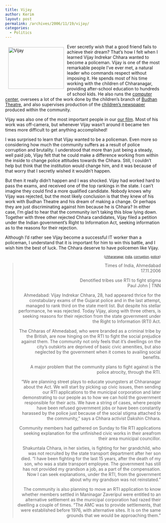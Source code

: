 ```yaml
---
title: Vijay
author: Kerim
layout: post
permalink: /archives/2006/11/19/vijay/
categories:
  - Politics
---
```

<img src="http://test.oxus.net/wp-content/uploads/2006/11/vijay.jpg" height="135" width="180" border="0" align="left" hspace="10" vspace="10" alt="Vijay" /> Ever secretly wish that a good friend fails to achieve their dream? That&#8217;s how I felt when I learned Vijay Indrekar Chhara wanted to become a policeman. Vijay is one of the most remarkable people I&#8217;ve ever met, a natural leader who commands respect without imposing it. He spends most of his time working with the children of Chharanagar, providing after-school education to hundreds of school kids. He also runs the <a href="http://roxygagdekar.blogspot.com/2006/02/hole-in-wall-in-chharangar.html" onclick="_gaq.push(['_trackEvent', 'outbound-article', 'http://roxygagdekar.blogspot.com/2006/02/hole-in-wall-in-chharangar.html', 'computer center']);" >computer center</a>, oversees a lot of the work done by the children&#8217;s branch of <a href="http://hoochandhamlet.com/page/budhan-theatre" onclick="_gaq.push(['_trackEvent', 'outbound-article', 'http://hoochandhamlet.com/page/budhan-theatre', 'Budhan Theatre']);" >Budhan Theatre</a>, and also supervises production of the <a href="http://budhantheatre.blogspot.com/2006/03/magazine-to-for-and-by-children-bal.html" onclick="_gaq.push(['_trackEvent', 'outbound-article', 'http://budhantheatre.blogspot.com/2006/03/magazine-to-for-and-by-children-bal.html', 'children&#8217;s newspaper']);" >children&#8217;s newspaper</a> produced within the community.

Vijay was also one of the most important people in our <a href="http://hoochandhamlet.com" onclick="_gaq.push(['_trackEvent', 'outbound-article', 'http://hoochandhamlet.com', 'our film']);" >our film</a>. Most of his work was off-camera, but whenever Vijay wasn&#8217;t around it became ten times more difficult to get anything accomplished!

I was surprised to learn that Vijay wanted to be a policeman. Even more so considering how much the community suffers as a result of police corruption and brutality. I understood that more than just being a steady, well paid job, Vijay felt that he could make a difference working from within the inside to change police attitudes towards the Chhara. Still, I couldn&#8217;t help but think that the institution would change him, and it was because of that worry that I secretly wished it wouldn&#8217;t happen.

But then it really didn&#8217;t happen and I was shocked. Vijay had worked hard to pass the exams, and received one of the top rankings in the state. I can&#8217;t imagine they could find a more qualified candidate. Nobody knows why Vijay was rejected, but the most likely conclusion is that they knew of his work with Budhan Theatre and his dream of making a change. Or perhaps they are just discriminating against him because he is Chhara? In either case, I&#8217;m glad to hear that the community isn&#8217;t taking this blow lying down. Together with three other rejected Chhara candidates, Vijay filed a petition under the Indian government&#8217;s Right to Information Act, seeking information as to the reasons for their rejection.

Although I&#8217;d rather see Vijay become a successful IT worker than a policeman, I understand that it is important for him to win this battle, and I wish him the best of luck. The Chhara deserve to have policemen like Vijay.  
<!-- technorati tags start -->

<div style="text-align:right;">
  <span style="font-size:x-small;">{<a href="http://www.technorati.com/tag/chharanagar" onclick="_gaq.push(['_trackEvent', 'outbound-article', 'http://www.technorati.com/tag/chharanagar', 'chharanagar']);"  rel="tag">chharanagar</a>, <a href="http://www.technorati.com/tag/india" onclick="_gaq.push(['_trackEvent', 'outbound-article', 'http://www.technorati.com/tag/india', 'india']);"  rel="tag">india</a>, <a href="http://www.technorati.com/tag/corruption" onclick="_gaq.push(['_trackEvent', 'outbound-article', 'http://www.technorati.com/tag/corruption', 'corruption']);"  rel="tag">corruption</a>, <a href="http://www.technorati.com/tag/police" onclick="_gaq.push(['_trackEvent', 'outbound-article', 'http://www.technorati.com/tag/police', 'police']);"  rel="tag">police</a>}</span>


<!-- technorati tags end -->

  
<!--more-->

> Times of India, Ahmedabad  
> 17.11.2006
> 
> Denotified tribes use RTI to fight stigma  
> Paul John | TNN
> 
> Ahmedabad: Vijay Indrekar Chhara, 28, had appeared thrice for the constabulary exams of the Gujarat police and in the last attempt, managed to rank third on the state merit list. But despite his stellar performance, he was rejected. Today Vijay, along with three others, is seeking reasons for their rejection from the state government under the Right to Information (RTI) Act.
> 
> The Chharas of Ahmedabad, who were branded as a criminal tribe by the British, are now hinging on the RTI to fight the social prejudice against them. The community not only feels that it&#8217;s dwellings on the city&#8217;s outskirts are deprived of basic civic amenities, but also neglected by the government when it comes to availing social benefits.
> 
> A major problem that the community plans to fight against is the police atrocity, through the RTI.
> 
> &#8220;We are planning street plays to educate youngsters at Chharanagar about the Act. We will start by picking up civic issues, then sending our RTI applications to the municipal corporation and later demonstrating to our people as to how we can hold the government responsible for their acts. We have a string of cases, where people have been refused government jobs or have been constantly harassed by the police just because of the social stigma attached to the community,&#8221; says a Chhara activist Dakshin Chhara.
> 
> Community members had gathered on Sunday to file RTI applications seeking explanation for the unfinished civic works in their areafrom their area municipal councillor.
> 
> Shakuntala Chhara, in her sixties, is fighting for her grandchild, who was not recruited by the state transport department after her son died. &#8220;I have been fighting for the last 15 years, after the death of my son, who was a state transport employee. The government has still has not provided my grandson a job, as a part of the compensation. Now I can seek explanations, under the RTI, from the government about why my grandson was not reinstated.&#8221;
> 
> The community is also planning to move an RTI application to know whether members settled in Maninagar Zaveripul were entitled to an alternative settlement as the municipal corporation had razed their dwelling a couple of times. &#8220;The AMC was to provide settlements, that were established before 1976, with alternative sites. It is on the same grounds that we would be approaching them.&#8221; 

